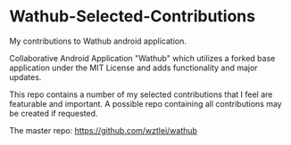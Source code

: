 # Wathub-Selected-Contributions
My contributions to Wathub android application.

Collaborative Android Application "Wathub" which utilizes a forked base application under the MIT License and adds functionality
and major updates. 

This repo contains a number of my selected contributions that I feel are featurable and important. A possible repo
containing all contributions may be created if requested.

The master repo: https://github.com/wztlei/wathub
